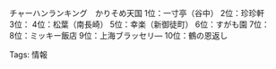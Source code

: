 チャーハンランキング　かりそめ天国 1位：一寸亭（谷中） 2位：珍珍軒  
3位： 4位：松葉（南長崎） 5位：幸楽（新御徒町） 6位：すがも園 7位：  
8位：ミッキー飯店 9位：上海ブラッセリ― 10位：鶴の恩返し  

Tags: 情報
